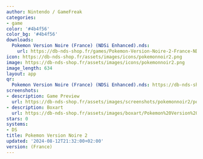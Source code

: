 ```yaml
---
author: Nintendo / GameFreak
categories:
- game
color: '#4b4f56'
color_bg: '#4b4f56'
downloads:
  Pokemon Version Noire (France) (NDSi Enhanced).nds:
    url: https://db-nds-shop.fr/games/Pokemon-Version-Noire-2-France-NDSi-Enhanced.zip
icon: https://db-nds-shop.fr/assets/images/icons/pokemonnoir2.png
image: https://db-nds-shop.fr/assets/images/icons/pokemonnoir2.png
image_length: 634
layout: app
qr:
  Pokemon Version Noire (France) (NDSi Enhanced).nds: https://db-nds-shop.fr/qr/pokemon-version-noire-france-ndsi-enhanced-nds.png
screenshots:
- description: Game Preview
  url: https://db-nds-shop.fr/assets/images/screenshots/pokemonnoir2/pokemonnoir2.png
- description: Boxart
  url: https://db-nds-shop.fr/assets/images/boxart/Pokemon%20Version%20Noire%202%20(France)%20(NDSi%20Enhanced).nds.png
stars: 0
systems:
- DS
title: Pokemon Version Noire 2
updated: '2024-08-12T21:32:00+02:00'
version: (France)
---
```

